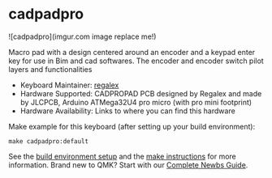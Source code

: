 # cadpadpro

![cadpadpro](imgur.com image replace me!)

Macro pad with a design centered around an encoder and a keypad enter key for use in Bim and cad softwares. 
The encoder and encoder switch pilot layers and functionalities 

* Keyboard Maintainer: [regalex](https://github.com/Regaluslex)
* Hardware Supported: CADPROPAD PCB designed by Regalex and made by JLCPCB, Arduino ATMega32U4 pro micro (with pro mini footprint)
* Hardware Availability: Links to where you can find this hardware

Make example for this keyboard (after setting up your build environment):

    make cadpadpro:default

See the [build environment setup](https://docs.qmk.fm/#/getting_started_build_tools) and the [make instructions](https://docs.qmk.fm/#/getting_started_make_guide) for more information. Brand new to QMK? Start with our [Complete Newbs Guide](https://docs.qmk.fm/#/newbs).
